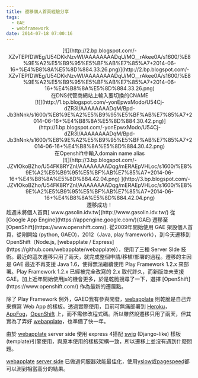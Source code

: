 ```yaml
---
title: 遷移個人首頁經驗分享
tags:
  - GAE
  - webframework
date: 2014-07-18 07:00:16
---
```


<div class="separator" style="clear: both; text-align: center;"></div><div class="separator" style="clear: both; text-align: center;">[![](http://2.bp.blogspot.com/-XZvTEPfDWEg/U54DKkNzvWI/AAAAAAAADqU/MO__rAkee0A/s1600/%E8%9E%A2%E5%B9%95%E5%BF%AB%E7%85%A7+2014-06-16+%E4%B8%8A%E5%8D%884.33.26.png)](http://2.bp.blogspot.com/-XZvTEPfDWEg/U54DKkNzvWI/AAAAAAAADqU/MO__rAkee0A/s1600/%E8%9E%A2%E5%B9%95%E5%BF%AB%E7%85%A7+2014-06-16+%E4%B8%8A%E5%8D%884.33.26.png)</div><div style="text-align: center;">在DNS代管商網站上輸入要切換的CNAME</div>
<div class="separator" style="clear: both; text-align: center;">[![](http://1.bp.blogspot.com/-yonEpwxModo/U54Cj-dZR3I/AAAAAAAADqM/Bpd-Jb3hNnk/s1600/%E8%9E%A2%E5%B9%95%E5%BF%AB%E7%85%A7+2014-06-16+%E4%B8%8A%E5%8D%884.30.42.png)](http://1.bp.blogspot.com/-yonEpwxModo/U54Cj-dZR3I/AAAAAAAADqM/Bpd-Jb3hNnk/s1600/%E8%9E%A2%E5%B9%95%E5%BF%AB%E7%85%A7+2014-06-16+%E4%B8%8A%E5%8D%884.30.42.png)</div><div style="text-align: center;">在Openshift中輸入domain name alias</div>
<div class="separator" style="clear: both; text-align: center;">[![](http://3.bp.blogspot.com/-JZVIOkoBZho/U54FK8RYZnI/AAAAAAAADqg/mERAEpVHLoc/s1600/%E8%9E%A2%E5%B9%95%E5%BF%AB%E7%85%A7+2014-06-16+%E4%B8%8A%E5%8D%884.42.04.png)&nbsp;](http://3.bp.blogspot.com/-JZVIOkoBZho/U54FK8RYZnI/AAAAAAAADqg/mERAEpVHLoc/s1600/%E8%9E%A2%E5%B9%95%E5%BF%AB%E7%85%A7+2014-06-16+%E4%B8%8A%E5%8D%884.42.04.png)</div><div class="separator" style="clear: both; text-align: center;">遷移成功！</div><div class="separator" style="clear: both; text-align: center;">
</div>
趁週末將個人首頁[ www.gasolin.idv.tw](http://www.gasolin.idv.tw/) 從 [Google App Engine](https://appengine.google.com/)(GAE) 遷移至 [OpenShift](https://www.openshift.com/). 從2009年開始使用 GAE 架設個人首頁，從剛開始 (python, GAEO)，2012（Java, play framework），到今天遷移到 OpenShift（Node.js, [webapplate / Express](https://github.com/webapplate/webapplate)），使用了三種 Server SIde 技術。最近的這次遷移只用了兩天，就完成整個申請/移植/部署的過程。遷移的主因是 GAE 最近不再支援 Java 1.6，使得無法繼續使用 Play Framework 1.2.x 來部署。Play Framework 1.2.x 已經被完全改寫的 2.x 取代許久，而新版並未支援GAE。加上近年開始使用js的機會更多，於是乾脆搜尋了一下，選擇 [OpenShift](https://www.openshift.com/) 作為最新的遷居點。

除了 Play Framework 例外，GAEO我有參與開發，[webapplate](https://github.com/webapplate/webapplate) 則乾脆是自己弄來撰寫 Web App 的樣板。透過實際使用，目前可無痛部署到 [Heroku](https://github.com/gasolin/webapplate/wiki/Deployment#12-host-by-heroku)，[AppFog](https://github.com/gasolin/webapplate/wiki/Deployment#11-host-by-appfog)，[OpenShift](https://github.com/gasolin/webapplate/wiki/Deployment#13-host-by-openshift) 上，而不需修改程式碼。所以雖然說遷移只用了兩天，但其實為了弄好 [webapplate](https://github.com/webapplate/webapplate)，也準備了快一年。

由於  [webapplate](https://github.com/webapplate/webapplate) server side 使用 express 4搭配 [swig](http://paularmstrong.github.io/swig/docs/) (Django-like) 樣板(template)引擎使用，與原本使用的樣板架構一致，所以遷移上並沒有遇到什麼問題。

[webapplate](https://github.com/webapplate/webapplate) [server side](https://github.com/gasolin/webapplate/blob/master/server.js) 已做過伺服器效能最佳化，使用[yslow](https://developer.yahoo.com/yslow/)或[pagespeed](http://developers.google.com/speed/pagespeed/insights/)都可以測到相當高分的結果。